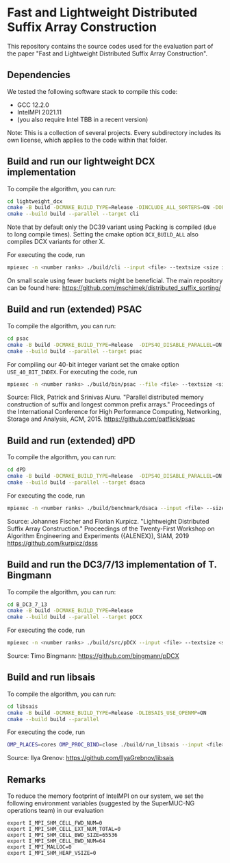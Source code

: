 # Fast and Lightweight Distributed Suffix Array Construction

This repository contains the source codes used for the evaluation part of the paper "Fast and Lightweight Distributed Suffix Array Construction".

## Dependencies

We tested the following software stack to compile this code:
- GCC 12.2.0
- IntelMPI 2021.11
- (you also require Intel TBB in a recent version)

Note: This is a collection of several projects. Every subdirectory includes its own license, which applies to the code within that folder.

## Build and run our lightweight DCX implementation

To compile the algorithm, you can run:
```bash
cd lightweight_dcx
cmake -B build -DCMAKE_BUILD_TYPE=Release -DINCLUDE_ALL_SORTERS=ON -DOPTIMIZE_DATA_TYPES=OFF -DIPS4O_DISABLE_PARALLEL=ON
cmake --build build --parallel --target cli
```

Note that by default only the DC39 variant using Packing is compiled (due to long compile times).
Setting the cmake option `DCX_BUILD_ALL` also compiles DCX variants for other X.

For executing the code, run
```bash
mpiexec -n <number ranks> ./build/cli --input <file> --textsize <size in bytes> --dcx <dc39> --atomic-sorter ams --discarding-threshold 0.7 --ams-levels 2 --splitter-sampling random --splitter-sorting central --use-random-sampling-splitters --num-samples-splitters 20000 --buckets-sample-phase 16,16 --buckets-merging-phase 64,64,16 --use-binary-search-for-splitters --use-randomized-chunks --avg-chunks-pe 10000 --use-char-packing-samples --use-char-packing-merging --buckets-phase3 1 --samples-buckets-phase3 10000 --rearrange-buckets-balanced --use-compressed-buckets --pack-extra-words 0 --json-output-path <output-path-for-logs>
```

On small scale using fewer buckets might be beneficial.
The main repository can be found here:
https://github.com/mschimek/distributed_suffix_sorting/


## Build and run (extended) PSAC

To compile the algorithm, you can run:
```bash
cd psac
cmake -B build -DCMAKE_BUILD_TYPE=Release  -DIPS4O_DISABLE_PARALLEL=ON
cmake --build build --parallel --target psac
```
For compiling our 40-bit integer variant set the cmake option `USE_40_BIT_INDEX`.
For executing the code, run
```bash
mpiexec -n <number ranks> ./build/bin/psac --file <file> --textsize <size in bytes> --threshold_fast_resolval <0.1, 1.0>  --json_output_path <output-path-for-logs>  [--use_ams --use_ips4o  --ams_levels <1, 2>]
```
Source:
Flick, Patrick and Srinivas Aluru. "Parallel distributed memory construction of suffix and longest common prefix arrays." Proceedings of the International Conference for High Performance Computing, Networking, Storage and Analysis, ACM, 2015.
https://github.com/patflick/psac


## Build and run (extended) dPD

To compile the algorithm, you can run:
```bash
cd dPD
cmake -B build -DCMAKE_BUILD_TYPE=Release  -DIPS4O_DISABLE_PARALLEL=ON
cmake --build build --parallel --target dsaca
```
For executing the code, run
```bash
mpiexec -n <number ranks> ./build/benchmark/dsaca --input <file> --size <size in bytes> --discarding [--use_ams --ams_levels <1,2>]
```
Source:
Johannes Fischer and Florian Kurpicz. "Lightweight Distributed Suffix Array Construction." Proceedings of the Twenty-First Workshop on Algorithm Engineering and Experiments ({ALENEX}), SIAM, 2019
https://github.com/kurpicz/dsss

## Build and run the DC3/7/13 implementation of T. Bingmann

To compile the algorithm, you can run:
```bash
cd B_DC3_7_13
cmake -B build -DCMAKE_BUILD_TYPE=Release
cmake --build build --parallel --target pDCX
```

For executing the code, run
```bash
mpiexec -n <number ranks> ./build/src/pDCX --input <file> --textsize <size in bytes> --dcx <3/7/13>
```

Source:
Timo Bingmann: https://github.com/bingmann/pDCX

## Build and run libsais

To compile the algorithm, you can run:
```bash
cd libsais
cmake -B build -DCMAKE_BUILD_TYPE=Release -DLIBSAIS_USE_OPENMP=ON
cmake --build build --parallel
```

For executing the code, run
```bash
OMP_PLACES=cores OMP_PROC_BIND=close ./build/run_libsais --input <file> --textsize <size in bytes> --num_threads <num threads to use>  --json_output_path bla --iteration <used to differtiate multiple runs, directly written to output>
```

Source:
Ilya Grenov: https://github.com/IlyaGrebnov/libsais


## Remarks
To reduce the memory footprint of IntelMPI on our system, we set the following environment variables (suggested by the SuperMUC-NG operations team) in our evaluation

```
export I_MPI_SHM_CELL_FWD_NUM=0
export I_MPI_SHM_CELL_EXT_NUM_TOTAL=0
export I_MPI_SHM_CELL_BWD_SIZE=65536
export I_MPI_SHM_CELL_BWD_NUM=64
export I_MPI_MALLOC=0
export I_MPI_SHM_HEAP_VSIZE=0
```
